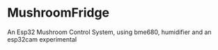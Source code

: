 # MushroomFridge

An Esp32 Mushroom Control System, using bme680, humidifier and an esp32cam
experimental